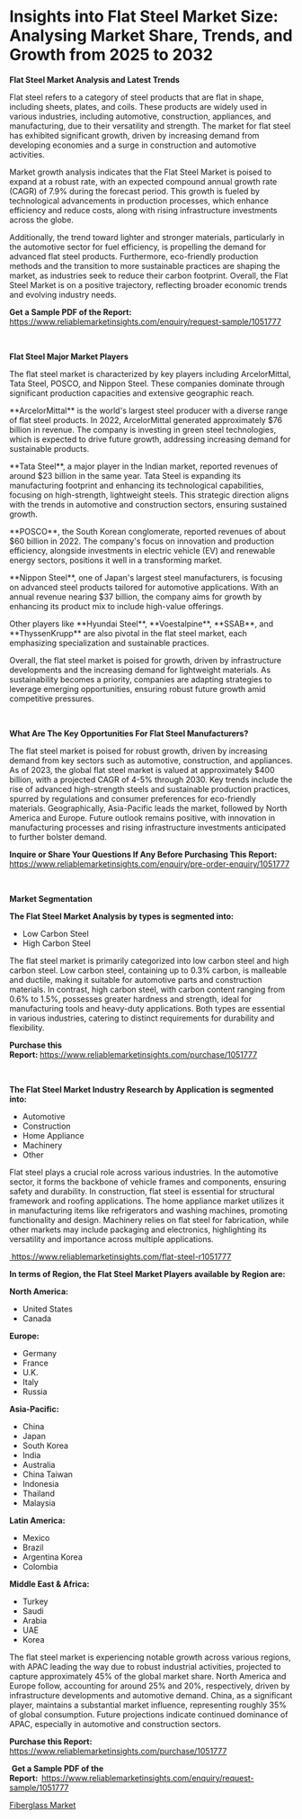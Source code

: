 <p><h1>Insights into Flat Steel Market Size: Analysing Market Share, Trends, and Growth from 2025 to 2032</h1></p><p><strong>Flat Steel Market Analysis and Latest Trends</strong></p>
<p><p>Flat steel refers to a category of steel products that are flat in shape, including sheets, plates, and coils. These products are widely used in various industries, including automotive, construction, appliances, and manufacturing, due to their versatility and strength. The market for flat steel has exhibited significant growth, driven by increasing demand from developing economies and a surge in construction and automotive activities.</p><p>Market growth analysis indicates that the Flat Steel Market is poised to expand at a robust rate, with an expected compound annual growth rate (CAGR) of 7.9% during the forecast period. This growth is fueled by technological advancements in production processes, which enhance efficiency and reduce costs, along with rising infrastructure investments across the globe. </p><p>Additionally, the trend toward lighter and stronger materials, particularly in the automotive sector for fuel efficiency, is propelling the demand for advanced flat steel products. Furthermore, eco-friendly production methods and the transition to more sustainable practices are shaping the market, as industries seek to reduce their carbon footprint. Overall, the Flat Steel Market is on a positive trajectory, reflecting broader economic trends and evolving industry needs.</p></p>
<p><strong>Get a Sample PDF of the Report:&nbsp;</strong> <a href="https://www.reliablemarketinsights.com/enquiry/request-sample/1051777?utm_campaign=3164&utm_medium=2&utm_source=Github&utm_content=ia&utm_term=02042025&utm_id=flat-steel">https://www.reliablemarketinsights.com/enquiry/request-sample/1051777</a></p>
<p>&nbsp;</p>
<p><strong>Flat Steel Major Market Players</strong></p>
<p><p>The flat steel market is characterized by key players including ArcelorMittal, Tata Steel, POSCO, and Nippon Steel. These companies dominate through significant production capacities and extensive geographic reach.</p><p>**ArcelorMittal** is the world's largest steel producer with a diverse range of flat steel products. In 2022, ArcelorMittal generated approximately $76 billion in revenue. The company is investing in green steel technologies, which is expected to drive future growth, addressing increasing demand for sustainable products.</p><p>**Tata Steel**, a major player in the Indian market, reported revenues of around $23 billion in the same year. Tata Steel is expanding its manufacturing footprint and enhancing its technological capabilities, focusing on high-strength, lightweight steels. This strategic direction aligns with the trends in automotive and construction sectors, ensuring sustained growth.</p><p>**POSCO**, the South Korean conglomerate, reported revenues of about $60 billion in 2022. The company's focus on innovation and production efficiency, alongside investments in electric vehicle (EV) and renewable energy sectors, positions it well in a transforming market. </p><p>**Nippon Steel**, one of Japan's largest steel manufacturers, is focusing on advanced steel products tailored for automotive applications. With an annual revenue nearing $37 billion, the company aims for growth by enhancing its product mix to include high-value offerings.</p><p>Other players like **Hyundai Steel**, **Voestalpine**, **SSAB**, and **ThyssenKrupp** are also pivotal in the flat steel market, each emphasizing specialization and sustainable practices. </p><p>Overall, the flat steel market is poised for growth, driven by infrastructure developments and the increasing demand for lightweight materials. As sustainability becomes a priority, companies are adapting strategies to leverage emerging opportunities, ensuring robust future growth amid competitive pressures.</p></p>
<p>&nbsp;</p>
<p><strong>What Are The Key Opportunities For Flat Steel Manufacturers?</strong></p>
<p><p>The flat steel market is poised for robust growth, driven by increasing demand from key sectors such as automotive, construction, and appliances. As of 2023, the global flat steel market is valued at approximately $400 billion, with a projected CAGR of 4-5% through 2030. Key trends include the rise of advanced high-strength steels and sustainable production practices, spurred by regulations and consumer preferences for eco-friendly materials. Geographically, Asia-Pacific leads the market, followed by North America and Europe. Future outlook remains positive, with innovation in manufacturing processes and rising infrastructure investments anticipated to further bolster demand.</p></p>
<p><strong>Inquire or Share Your Questions If Any Before Purchasing This Report:</strong> <a href="https://www.reliablemarketinsights.com/enquiry/pre-order-enquiry/1051777?utm_campaign=3164&utm_medium=2&utm_source=Github&utm_content=ia&utm_term=02042025&utm_id=flat-steel">https://www.reliablemarketinsights.com/enquiry/pre-order-enquiry/1051777</a></p>
<p>&nbsp;</p>
<p><strong>Market Segmentation</strong></p>
<p><strong>The Flat Steel Market Analysis by types is segmented into:</strong></p>
<p><ul><li>Low Carbon Steel</li><li>High Carbon Steel</li></ul></p>
<p><p>The flat steel market is primarily categorized into low carbon steel and high carbon steel. Low carbon steel, containing up to 0.3% carbon, is malleable and ductile, making it suitable for automotive parts and construction materials. In contrast, high carbon steel, with carbon content ranging from 0.6% to 1.5%, possesses greater hardness and strength, ideal for manufacturing tools and heavy-duty applications. Both types are essential in various industries, catering to distinct requirements for durability and flexibility.</p></p>
<p><strong>Purchase this Report:&nbsp;</strong><a href="https://www.reliablemarketinsights.com/purchase/1051777?utm_campaign=3164&utm_medium=2&utm_source=Github&utm_content=ia&utm_term=02042025&utm_id=flat-steel">https://www.reliablemarketinsights.com/purchase/1051777</a></p>
<p>&nbsp;</p>
<p><strong>The Flat Steel Market Industry Research by Application is segmented into:</strong></p>
<p><ul><li>Automotive</li><li>Construction</li><li>Home Appliance</li><li>Machinery</li><li>Other</li></ul></p>
<p><p>Flat steel plays a crucial role across various industries. In the automotive sector, it forms the backbone of vehicle frames and components, ensuring safety and durability. In construction, flat steel is essential for structural framework and roofing applications. The home appliance market utilizes it in manufacturing items like refrigerators and washing machines, promoting functionality and design. Machinery relies on flat steel for fabrication, while other markets may include packaging and electronics, highlighting its versatility and importance across multiple applications.</p></p>
<p><a href="https://www.reliablemarketinsights.com/flat-steel-r1051777?utm_campaign=3164&utm_medium=2&utm_source=Github&utm_content=ia&utm_term=02042025&utm_id=flat-steel">&nbsp;https://www.reliablemarketinsights.com/flat-steel-r1051777</a></p>
<p><strong>In terms of Region, the Flat Steel Market Players available by Region are:</strong></p>
<p>
    <p> <strong> North America: </strong>
        <ul>
            <li>United States</li>
            <li>Canada</li>
        </ul>
        </p> 
    <p> <strong> Europe: </strong>
        <ul>
            <li>Germany</li>
            <li>France</li>
            <li>U.K.</li>
            <li>Italy</li>
            <li>Russia</li>
        </ul>
        </p> 
    <p> <strong> Asia-Pacific: </strong>
        <ul>
            <li>China</li>
            <li>Japan</li>
            <li>South Korea</li>
            <li>India</li>
            <li>Australia</li>
            <li>China Taiwan</li>
            <li>Indonesia</li>
            <li>Thailand</li>
            <li>Malaysia</li>
        </ul>
        </p> 
    <p> <strong> Latin America: </strong>
        <ul>
            <li>Mexico</li>
            <li>Brazil</li>
            <li>Argentina Korea</li>
            <li>Colombia</li>
        </ul>
        </p> 
    <p> <strong> Middle East & Africa: </strong>
        <ul>
            <li>Turkey</li>
            <li>Saudi</li>
            <li>Arabia</li>
            <li>UAE</li>
            <li>Korea</li>
        </ul>
    </p>
    </p>
<p><p>The flat steel market is experiencing notable growth across various regions, with APAC leading the way due to robust industrial activities, projected to capture approximately 45% of the global market share. North America and Europe follow, accounting for around 25% and 20%, respectively, driven by infrastructure developments and automotive demand. China, as a significant player, maintains a substantial market influence, representing roughly 35% of global consumption. Future projections indicate continued dominance of APAC, especially in automotive and construction sectors.</p></p>
<p><strong>Purchase this Report: </strong><a href="https://www.reliablemarketinsights.com/purchase/1051777?utm_campaign=3164&utm_medium=2&utm_source=Github&utm_content=ia&utm_term=02042025&utm_id=flat-steel">https://www.reliablemarketinsights.com/purchase/1051777</a></p>
<p>&nbsp;<strong>Get a Sample PDF of the Report:&nbsp;&nbsp;</strong><a href="https://www.reliablemarketinsights.com/enquiry/request-sample/1051777?utm_campaign=3164&utm_medium=2&utm_source=Github&utm_content=ia&utm_term=02042025&utm_id=flat-steel">https://www.reliablemarketinsights.com/enquiry/request-sample/1051777</a></p>
<p><strong></strong></p>
<p><p><a href="https://github.com/felishtimoti/Market-Research-Report-List-1/blob/main/fiberglass-market.md?utm_campaign=3164&utm_medium=2&utm_source=Github&utm_content=ia&utm_term=02042025&utm_id=flat-steel">Fiberglass Market</a></p></p>